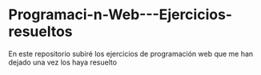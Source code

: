 # Programaci-n-Web---Ejercicios-resueltos
En este repositorio subiré los ejercicios de programación web que me han dejado una vez los haya resuelto
